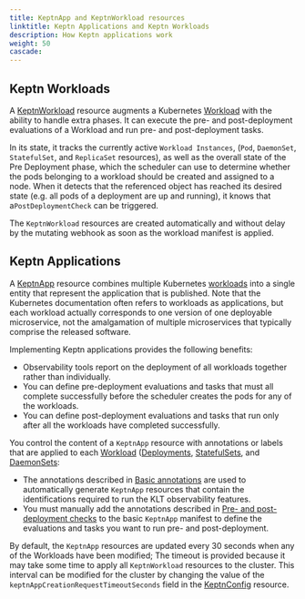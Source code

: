 ```yaml
---
title: KeptnApp and KeptnWorkload resources
linktitle: Keptn Applications and Keptn Workloads
description: How Keptn applications work
weight: 50
cascade:
---
```


## Keptn Workloads

A
[KeptnWorkload](../../../crd-ref/lifecycle/v1alpha3/#keptnworkload)
resource augments a Kubernetes
[Workload](https://kubernetes.io/docs/concepts/workloads/)
with the ability to handle extra phases.
It can execute the pre- and post-deployment evaluations of a Workload
and run pre- and post-deployment tasks.

In its state, it tracks the currently active `Workload Instances`,
(`Pod`, `DaemonSet`, `StatefulSet`, and `ReplicaSet` resources),
as well as the overall state of the Pre Deployment phase,
which the scheduler can use to determine
whether the pods belonging to a workload
should be created and assigned to a node.
When it detects that the referenced object has reached its desired state
(e.g. all pods of a deployment are up and running),
it knows that a`PostDeploymentCheck` can be triggered.

The `KeptnWorkload` resources are created automatically
and without delay by the mutating webhook
as soon as the workload manifest is applied.

## Keptn Applications

A [KeptnApp](../../../yaml-crd-ref/app.md)
resource combines multiple Kubernetes
[workloads](https://kubernetes.io/docs/concepts/workloads/)
into a single entity
that represent the application that is published.
Note that the Kubernetes documentation
often refers to workloads as applications,
but each workload actually corresponds to one version
of one deployable microservice,
not the amalgamation of multiple microservices
that typically comprise the released software.

Implementing Keptn applications provides the following benefits:

* Observability tools report on the deployment
  of all workloads together rather than individually.
* You can define pre-deployment evaluations and tasks
  that must all complete successfully
  before the scheduler creates the pods for any of the workloads.
* You can define post-deployment evaluations and tasks
  that run only after all the workloads have completed successfully.

You control the content of a `KeptnApp` resource
with annotations or labels that are applied to each
[Workload](https://kubernetes.io/docs/concepts/workloads/)
([Deployments](https://kubernetes.io/docs/concepts/workloads/controllers/deployment/),
[StatefulSets](https://kubernetes.io/docs/concepts/workloads/controllers/statefulset/),
and
[DaemonSets](https://kubernetes.io/docs/concepts/workloads/controllers/daemonset/):

* The annotations described in
  [Basic annotations](../../../implementing/integrate/#basic-annotations)
  are used to automatically generate `KeptnApp` resources
  that contain the identifications required
  to run the KLT observability features.
* You must manually add the annotations described in
  [Pre- and post-deployment checks](../../../implementing/integrate/#pre--and-post-deployment-checks)
  to the basic `KeptnApp` manifest to define
  the evaluations and tasks you want to run pre- and post-deployment.

By default, the `KeptnApp` resources are updated every 30 seconds
when any of the Workloads have been modified;
The timeout is provided because it may take some time
to apply all `KeptnWorkload` resources to the cluster.
This interval can be modified for the cluster by changing the value
of the `keptnAppCreationRequestTimeoutSeconds` field in the
[KeptnConfig](../../../yaml-crd-ref/config.md)
resource.
